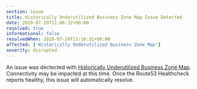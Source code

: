 ```yaml
---
section: issue
title: Historically Underutilized Business Zone Map Issue Detected
date: 2020-07-29T11:06:32+00:00
resolved: true
informational: false
resolvedWhen: 2020-07-29T11:16:31+00:00
affected: ['Historically Underutilized Business Zone Map']
severity: disrupted
---
```

An issue was dectected with [Historically Underutilized Business Zone Map](https://maps.certify.sba.gov).  Connectivity may be impacted at this time.  Once the Route53 Healthcheck reports healthy, this issue will automatically resolve.
